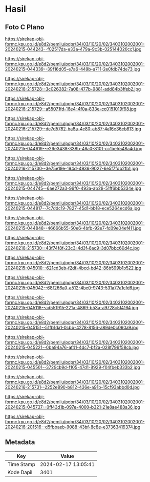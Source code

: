 # Hasil

## Foto C Plano

https://sirekap-obj-formc.kpu.go.id/e8d2/pemilu/pdpr/34/03/10/20/02/3403102002001-20240215-044243--f02517da-e33a-479a-9c3b-025144020cc1.jpg

https://sirekap-obj-formc.kpu.go.id/e8d2/pemilu/pdpr/34/03/10/20/02/3403102002001-20240215-044339--39f16d05-e7a6-449b-a711-2e0fdb74de73.jpg

https://sirekap-obj-formc.kpu.go.id/e8d2/pemilu/pdpr/34/03/10/20/02/3403102002001-20240216-215728--3c026382-7a08-477b-9881-add84b3ffeb2.jpg

https://sirekap-obj-formc.kpu.go.id/e8d2/pemilu/pdpr/34/03/10/20/02/3403102002001-20240216-215729--a55071fd-16e4-4f0a-833e-cc0151019f98.jpg

https://sirekap-obj-formc.kpu.go.id/e8d2/pemilu/pdpr/34/03/10/20/02/3403102002001-20240216-215729--dc7d5782-ba8a-4c80-ab87-4a16e36cb813.jpg

https://sirekap-obj-formc.kpu.go.id/e8d2/pemilu/pdpr/34/03/10/20/02/3403102002001-20240215-044619--e26e3438-338b-46a0-8101-cc1be5548a4d.jpg

https://sirekap-obj-formc.kpu.go.id/e8d2/pemilu/pdpr/34/03/10/20/02/3403102002001-20240216-215730--3e75e19e-194d-4936-9027-6e5f7fdb2fb1.jpg

https://sirekap-obj-formc.kpu.go.id/e8d2/pemilu/pdpr/34/03/10/20/02/3403102002001-20240215-044745--6ae272a3-99f0-493a-ab29-51ff6bb5334e.jpg

https://sirekap-obj-formc.kpu.go.id/e8d2/pemilu/pdpr/34/03/10/20/02/3403102002001-20240215-044817--7c7ddc19-7827-45d1-bb18-ece5264ecd6a.jpg

https://sirekap-obj-formc.kpu.go.id/e8d2/pemilu/pdpr/34/03/10/20/02/3403102002001-20240215-044848--46666b55-50e6-4bfb-92e7-fd09e04ef411.jpg

https://sirekap-obj-formc.kpu.go.id/e8d2/pemilu/pdpr/34/03/10/20/02/3403102002001-20240216-215730--43f74f8f-23c3-4d3f-8ac9-3d07bbc60d4c.jpg

https://sirekap-obj-formc.kpu.go.id/e8d2/pemilu/pdpr/34/03/10/20/02/3403102002001-20240215-045010--621cd3eb-f2df-4bcd-bd42-86b599b1b522.jpg

https://sirekap-obj-formc.kpu.go.id/e8d2/pemilu/pdpr/34/03/10/20/02/3403102002001-20240215-045042--68f266a0-a512-4be0-9743-531a77a1cfd6.jpg

https://sirekap-obj-formc.kpu.go.id/e8d2/pemilu/pdpr/34/03/10/20/02/3403102002001-20240215-045118--ad551915-221a-4869-b53a-a9728c5f4164.jpg

https://sirekap-obj-formc.kpu.go.id/e8d2/pemilu/pdpr/34/03/10/20/02/3403102002001-20240215-045151--51fb1da1-0cbb-4278-8156-a89de0c090a9.jpg

https://sirekap-obj-formc.kpu.go.id/e8d2/pemilu/pdpr/34/03/10/20/02/3403102002001-20240215-045221--0ba94a76-af41-4dc7-bf2a-028f799f58cb.jpg

https://sirekap-obj-formc.kpu.go.id/e8d2/pemilu/pdpr/34/03/10/20/02/3403102002001-20240215-045501--3729cb9d-f105-47d1-8929-f04fbeb333b2.jpg

https://sirekap-obj-formc.kpu.go.id/e8d2/pemilu/pdpr/34/03/10/20/02/3403102002001-20240216-215731--2252e890-b812-436e-a91b-15cf93abbd0d.jpg

https://sirekap-obj-formc.kpu.go.id/e8d2/pemilu/pdpr/34/03/10/20/02/3403102002001-20240215-045737--0ff43d1b-097e-4000-b321-21e8ae488a36.jpg

https://sirekap-obj-formc.kpu.go.id/e8d2/pemilu/pdpr/34/03/10/20/02/3403102002001-20240216-201516--d5fbbaeb-9088-43bf-8c8e-e37363419374.jpg


## Metadata

| Key        | Value               |
| ---------- | ------------------- |
| Time Stamp | 2024-02-17 13:05:41 |
| Kode Dapil | 3401                |



